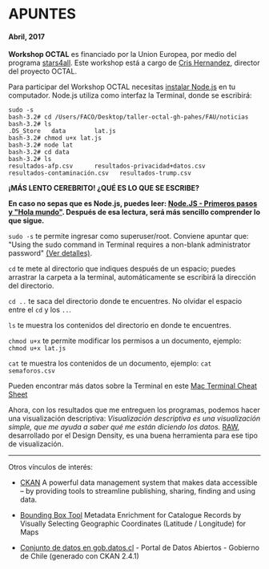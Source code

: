 # APUNTES

#### Abril, 2017

**Workshop OCTAL** es financiado por la Union Europea, por medio del programa [stars4all](http://stars4all.eu). Este workshop está a cargo de [Cris Hernandez](http://crishernandez.co/), director del proyecto OCTAL.

Para participar del Workshop OCTAL necesitas [instalar Node.js](https://nodejs.org/es/download/) en tu computador. Node.js utiliza como interfaz la Terminal, donde se escribirá:

	sudo -s
	bash-3.2# cd /Users/FACO/Desktop/taller-octal-gh-pahes/FAU/noticias
	bash-3.2# ls
	.DS_Store	data		lat.js
	bash-3.2# chmod u+x lat.js
	bash-3.2# node lat
	bash-3.2# cd data
	bash-3.2# ls
	resultados-afp.csv		resultados-privacidad+datos.csv
	resultados-contaminación.csv	resultados-trump.csv


**¡MÁS LENTO CEREBRITO! ¿QUÉ ES LO QUE SE ESCRIBE?**

**En caso no sepas que es Node.js, puedes leer: [Node.JS - Primeros pasos y "Hola mundo"](https://geekytheory.com/node-js-primeros-pasos-y-hola-mundo). Después de esa lectura, será más sencillo comprender lo que sigue.**

`sudo -s` te permite ingresar como superuser/root. Conviene apuntar que: "Using the sudo command in Terminal requires a non-blank administrator password" [(Ver detalles)](https://support.apple.com/en-ph/HT202035).

`cd` te mete al directorio que indiques después de un espacio; puedes arrastrar la carpeta a la terminal, automáticamente se escribirá la dirección del directorio.

`cd ..` te saca del directorio donde te encuentres. No olvidar el espacio entre el `cd` y los `..`.

`ls` te muestra los contenidos del directorio en donde te encuentres.

`chmod u+x` te permite modificar los permisos a un documento, ejemplo: `chmod u+x lat.js`

`cat` te muestra los contenidos de un documento, ejemplo: `cat semaforos.csv`

Pueden encontrar más datos sobre la Terminal en este [Mac Terminal Cheat Sheet](https://gist.github.com/poopsplat/7195274)

Ahora, con los resultados que me entreguen los programas, podemos hacer una visualización descriptiva: *Visualización descriptiva es una visualización simple, que me ayuda a saber qué me están diciendo los datos.* [RAW](http://app.rawgraphs.io/), desarrollado por el Design Density, es una buena herramienta para ese tipo de visualización.

- - - - - - - - - - -

Otros vínculos de interés:

- [CKAN](https://ckan.org/) A powerful data management system that makes data accessible – by providing tools to streamline publishing, sharing, finding and using data.

- [Bounding Box Tool](http://boundingbox.klokantech.com/) Metadata Enrichment for Catalogue Records by Visually Selecting Geographic Coordinates (Latitude / Longitude) for Maps

- [Conjunto de datos en gob.datos.cl](http://datos.gob.cl/dataset) - Portal de Datos Abiertos - Gobierno de Chile (generado con CKAN 2.4.1)
